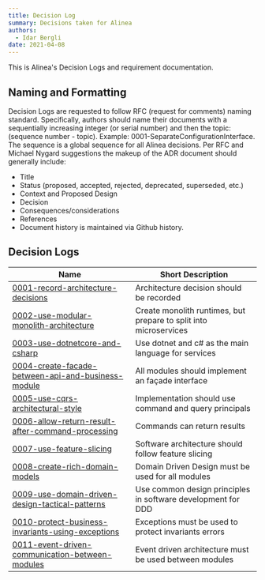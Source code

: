 ```yaml
---
title: Decision Log
summary: Decisions taken for Alinea
authors:
  - Idar Bergli
date: 2021-04-08
---
```


This is Alinea's Decision Logs and requirement documentation.

## Naming and Formatting

Decision Logs are requested to follow RFC (request for comments) naming standard. Specifically, authors should name their documents with a sequentially increasing integer (or serial number) and then the topic: (sequence number - topic). Example: 0001-SeparateConfigurationInterface. The sequence is a global sequence for all Alinea decisions. Per RFC and Michael Nygard suggestions the makeup of the ADR document should generally include:

- Title
- Status (proposed, accepted, rejected, deprecated, superseded, etc.)
- Context and Proposed Design
- Decision
- Consequences/considerations
- References
- Document history is maintained via Github history.

## Decision Logs

| Name                                                                                                              | Short Description                                                 |
|-------------------------------------------------------------------------------------------------------------------|-------------------------------------------------------------------|
| [0001-record-architecture-decisions](./adr/0001-record-architecture-decisions.md)                                 | Architecture decision should be recorded                          |
| [0002-use-modular-monolith-architecture](./adr/0002-use-modular-monolith-architecture.md)                         | Create monolith runtimes, but prepare to split into microservices |
| [0003-use-dotnetcore-and-csharp](./adr/0003-use-dotnetcore-and-csharp.md)                                         | Use dotnet and c# as the main language for services               |
| [0004-create-facade-between-api-and-business-module](./adr/0004-create-facade-between-api-and-business-module.md) | All modules should implement an façade interface                  |
| [0005-use-cqrs-architectural-style](./adr/0005-use-cqrs-architectural-style.md)                                   | Implementation should use command and query principals            |
| [0006-allow-return-result-after-command-processing](./adr/0006-allow-return-result-after-command-processing.md)   | Commands can return results                                       |
| [0007-use-feature-slicing](./adr/0007-use-feature-slicing.md)                                                     | Software architecture should follow feature slicing               |
| [0008-create-rich-domain-models](./adr/0008-create-rich-domain-models.md)                                         | Domain Driven Design must be used for all modules                 |
| [0009-use-domain-driven-design-tactical-patterns](./adr/0009-use-domain-driven-design-tactical-patterns.md)       | Use common design principles in software development for DDD      |
| [0010-protect-business-invariants-using-exceptions](./adr/0010-protect-business-invariants-using-exceptions.md)   | Exceptions must be used to protect invariants errors              |
| [0011-event-driven-communication-between-modules](./adr/0011-event-driven-communication-between-modules.md)       | Event driven architecture must be used between modules            |
